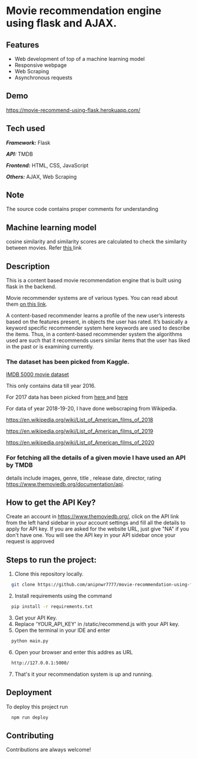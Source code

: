 
# Movie recommendation engine using flask and AJAX.

## Features

- Web development of top of a machine learning model
- Responsive webpage
- Web Scraping
- Asynchronous requests

## Demo

https://movie-recommend-using-flask.herokuapp.com/

## Tech used
***Framework:*** Flask

***API:*** TMDB

***Frontend:*** HTML, CSS, JavaScript

***Others:*** AJAX, Web Scraping

## Note
The source code contains proper comments for understanding

## Machine learning model
cosine similarity and similarity scores are calculated to check the similarity between movies.
Refer <a href="https://www.machinelearningplus.com/nlp/cosine-similarity/"> this </a> link 

## Description


This is a content based movie recommendation engine that is built using flask in the backend. 

Movie recommender systems are of various types. You can read about them <a href = "https://www.bluepiit.com/blog/classifying-recommender-systems/"> on this link</a>.

A content-based recommender learns a profile of the new user’s interests based on the features present, in objects the user has rated. It’s basically a keyword specific recommender system here keywords are used to describe the items. Thus, in a content-based recommender system the algorithms used are such that it recommends users similar items that the user has liked in the past or is examining currently.

### The dataset has been picked from Kaggle. 

<a href="https://www.kaggle.com/carolzhangdc/imdb-5000-movie-dataset">IMDB 5000 movie dataset </a>

This only contains data till year 2016. 

For 2017 data has been picked from <a href="https://www.kaggle.com/rounakbanik/the-movies-dataset"> here </a> and <a href="https://kaggle.com/rounakbanik/the-movies-dataset?select=movies_metadata.csv "> here </a>



For data of year 2018-19-20, I have done webscraping from Wikipedia.


https://en.wikipedia.org/wiki/List_of_American_films_of_2018

https://en.wikipedia.org/wiki/List_of_American_films_of_2019

https://en.wikipedia.org/wiki/List_of_American_films_of_2020

### For fetching all the details of a given movie I have used an API by TMDB 

details include images, genre, title , release date, director, rating
https://www.themoviedb.org/documentation/api.

## How to get the API Key?
Create an account in https://www.themoviedb.org/, click on the API link from the left hand sidebar in your account settings and fill all the details to apply for API key. If you are asked for the website URL, just give "NA" if you don't have one. You will see the API key in your API sidebar once your request is approved

## Steps to run the project:
1. Clone this repository locally.
```bash
  git clone https://github.com/anipnwr7777/movie-recommendation-using-flask
```
2. Install requirements using the command 
```bash
  pip install -r requirements.txt
```
3. Get your API Key.
4. Replace 'YOUR_API_KEY' in /static/recommend.js with your API key.
5. Open the terminal in your IDE and enter
```bash
  python main.py
```
6. Open your browser and enter this addres as URL
```bash
  http://127.0.0.1:5000/
```
7. That's it your recommendation system is up and running.


  

  


  
## Deployment

To deploy this project run

```bash
  npm run deploy
```

  
## Contributing

Contributions are always welcome!
  


  
